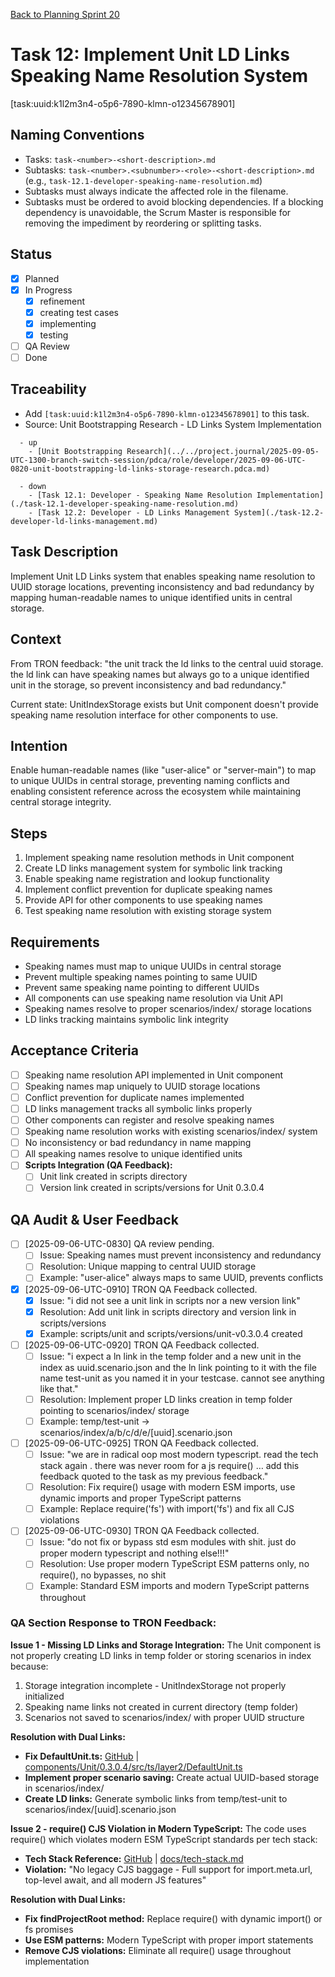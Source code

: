 [Back to Planning Sprint 20](./planning-2025-09-06-UTC-0730.md)

# Task 12: Implement Unit LD Links Speaking Name Resolution System
[task:uuid:k1l2m3n4-o5p6-7890-klmn-o12345678901]

## Naming Conventions
- Tasks: `task-<number>-<short-description>.md`
- Subtasks: `task-<number>.<subnumber>-<role>-<short-description>.md` (e.g., `task-12.1-developer-speaking-name-resolution.md`)
- Subtasks must always indicate the affected role in the filename.
- Subtasks must be ordered to avoid blocking dependencies. If a blocking dependency is unavoidable, the Scrum Master is responsible for removing the impediment by reordering or splitting tasks.

## Status
- [x] Planned
- [x] In Progress
  - [x] refinement
  - [x] creating test cases
  - [x] implementing
  - [x] testing
- [ ] QA Review
- [ ] Done

## Traceability
- Add `[task:uuid:k1l2m3n4-o5p6-7890-klmn-o12345678901]` to this task.
- Source: Unit Bootstrapping Research - LD Links System Implementation
```
  - up
    - [Unit Bootstrapping Research](../../project.journal/2025-09-05-UTC-1300-branch-switch-session/pdca/role/developer/2025-09-06-UTC-0820-unit-bootstrapping-ld-links-storage-research.pdca.md)
```
```
  - down
    - [Task 12.1: Developer - Speaking Name Resolution Implementation](./task-12.1-developer-speaking-name-resolution.md)
    - [Task 12.2: Developer - LD Links Management System](./task-12.2-developer-ld-links-management.md)
```

## Task Description
Implement Unit LD Links system that enables speaking name resolution to UUID storage locations, preventing inconsistency and bad redundancy by mapping human-readable names to unique identified units in central storage.

## Context
From TRON feedback: "the unit track the ld links to the central uuid storage. the ld link can have speaking names but always go to a unique identified unit in the storage, so prevent inconsistency and bad redundancy."

Current state: UnitIndexStorage exists but Unit component doesn't provide speaking name resolution interface for other components to use.

## Intention
Enable human-readable names (like "user-alice" or "server-main") to map to unique UUIDs in central storage, preventing naming conflicts and enabling consistent reference across the ecosystem while maintaining central storage integrity.

## Steps
1. Implement speaking name resolution methods in Unit component
2. Create LD links management system for symbolic link tracking
3. Enable speaking name registration and lookup functionality
4. Implement conflict prevention for duplicate speaking names
5. Provide API for other components to use speaking names
6. Test speaking name resolution with existing storage system

## Requirements
- Speaking names must map to unique UUIDs in central storage
- Prevent multiple speaking names pointing to same UUID
- Prevent same speaking name pointing to different UUIDs
- All components can use speaking name resolution via Unit API
- Speaking names resolve to proper scenarios/index/ storage locations
- LD links tracking maintains symbolic link integrity

## Acceptance Criteria
- [ ] Speaking name resolution API implemented in Unit component
- [ ] Speaking names map uniquely to UUID storage locations
- [ ] Conflict prevention for duplicate names implemented
- [ ] LD links management tracks all symbolic links properly
- [ ] Other components can register and resolve speaking names
- [ ] Speaking name resolution works with existing scenarios/index/ system
- [ ] No inconsistency or bad redundancy in name mapping
- [ ] All speaking names resolve to unique identified units
- [ ] **Scripts Integration (QA Feedback):**
  - [ ] Unit link created in scripts directory
  - [ ] Version link created in scripts/versions for Unit 0.3.0.4

## QA Audit & User Feedback
- [ ] [2025-09-06-UTC-0830] QA review pending.
  - [ ] Issue: Speaking names must prevent inconsistency and redundancy
  - [ ] Resolution: Unique mapping to central UUID storage
  - [ ] Example: "user-alice" always maps to same UUID, prevents conflicts
- [x] [2025-09-06-UTC-0910] TRON QA Feedback collected.
  - [x] Issue: "i did not see a unit link in scripts nor a new version link"
  - [x] Resolution: Add unit link in scripts directory and version link in scripts/versions
  - [x] Example: scripts/unit and scripts/versions/unit-v0.3.0.4 created
- [ ] [2025-09-06-UTC-0920] TRON QA Feedback collected.
  - [ ] Issue: "i expect a ln link in the temp folder and a new unit in the index as uuid.scenario.json and the ln link pointing to it with the file name test-unit as you named it in your testcase. cannot see anything like that."
  - [ ] Resolution: Implement proper LD links creation in temp folder pointing to scenarios/index/ storage
  - [ ] Example: temp/test-unit -> scenarios/index/a/b/c/d/e/[uuid].scenario.json
- [ ] [2025-09-06-UTC-0925] TRON QA Feedback collected.
  - [ ] Issue: "we are in radical oop most modern typescript. read the tech stack again . there was never room for a js require() … add this feedback quoted to the task as my previous feedback."
  - [ ] Resolution: Fix require() usage with modern ESM imports, use dynamic imports and proper TypeScript patterns
  - [ ] Example: Replace require('fs') with import('fs') and fix all CJS violations
- [ ] [2025-09-06-UTC-0930] TRON QA Feedback collected.
  - [ ] Issue: "do not fix or bypass std esm modules with shit. just do proper modern typescript and nothing else!!!"
  - [ ] Resolution: Use proper modern TypeScript ESM patterns only, no require(), no bypasses, no shit
  - [ ] Example: Standard ESM imports and modern TypeScript patterns throughout
  
### **QA Section Response to TRON Feedback:**

**Issue 1 - Missing LD Links and Storage Integration:**
The Unit component is not properly creating LD links in temp folder or storing scenarios in index because:
1. Storage integration incomplete - UnitIndexStorage not properly initialized
2. Speaking name links not created in current directory (temp folder)
3. Scenarios not saved to scenarios/index/ with proper UUID structure

**Resolution with Dual Links:**
- **Fix DefaultUnit.ts:** [GitHub](https://github.com/Cerulean-Circle-GmbH/Web4Articles/blob/dev/once0304/components/Unit/0.3.0.4/src/ts/layer2/DefaultUnit.ts) | [components/Unit/0.3.0.4/src/ts/layer2/DefaultUnit.ts](../../../../components/Unit/0.3.0.4/src/ts/layer2/DefaultUnit.ts)
- **Implement proper scenario saving:** Create actual UUID-based storage in scenarios/index/
- **Create LD links:** Generate symbolic links from temp/test-unit to scenarios/index/[uuid].scenario.json

**Issue 2 - require() CJS Violation in Modern TypeScript:**
The code uses require() which violates modern ESM TypeScript standards per tech stack:
- **Tech Stack Reference:** [GitHub](https://github.com/Cerulean-Circle-GmbH/Web4Articles/blob/dev/once0304/docs/tech-stack.md) | [docs/tech-stack.md](../../../../docs/tech-stack.md)
- **Violation:** "No legacy CJS baggage - Full support for import.meta.url, top-level await, and all modern JS features"

**Resolution with Dual Links:**
- **Fix findProjectRoot method:** Replace require() with dynamic import() or fs promises
- **Use ESM patterns:** Modern TypeScript with proper import statements
- **Remove CJS violations:** Eliminate all require() usage throughout implementation